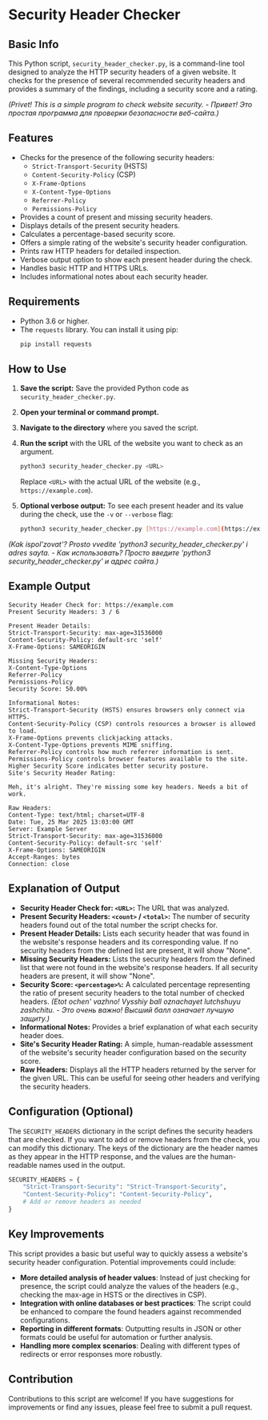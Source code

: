 # Security Header Checker

## Basic Info

This Python script, `security_header_checker.py`, is a command-line tool designed to analyze the HTTP security headers of a given website. It checks for the presence of several recommended security headers and provides a summary of the findings, including a security score and a rating.

*(Privet! This is a simple program to check website security. - Привет! Это простая программа для проверки безопасности веб-сайта.)*

## Features

* Checks for the presence of the following security headers:
    * `Strict-Transport-Security` (HSTS)
    * `Content-Security-Policy` (CSP)
    * `X-Frame-Options`
    * `X-Content-Type-Options`
    * `Referrer-Policy`
    * `Permissions-Policy`
* Provides a count of present and missing security headers.
* Displays details of the present security headers.
* Calculates a percentage-based security score.
* Offers a simple rating of the website's security header configuration.
* Prints raw HTTP headers for detailed inspection.
* Verbose output option to show each present header during the check.
* Handles basic HTTP and HTTPS URLs.
* Includes informational notes about each security header.

## Requirements

* Python 3.6 or higher.
* The `requests` library. You can install it using pip:
    ```bash
    pip install requests
    ```

## How to Use

1.  **Save the script:** Save the provided Python code as `security_header_checker.py`.
2.  **Open your terminal or command prompt.**
3.  **Navigate to the directory** where you saved the script.
4.  **Run the script** with the URL of the website you want to check as an argument.

    ```bash
    python3 security_header_checker.py <URL>
    ```

    Replace `<URL>` with the actual URL of the website (e.g., `https://example.com`).

5.  **Optional verbose output:** To see each present header and its value during the check, use the `-v` or `--verbose` flag:

    ```bash
    python3 security_header_checker.py [https://example.com](https://example.com) -v
    ```

*(Kak ispol'zovat'? Prosto vvedite 'python3 security_header_checker.py' i adres sayta. - Как использовать? Просто введите 'python3 security_header_checker.py' и адрес сайта.)*

## Example Output
```
Security Header Check for: https://example.com
Present Security Headers: 3 / 6

Present Header Details:
Strict-Transport-Security: max-age=31536000
Content-Security-Policy: default-src 'self'
X-Frame-Options: SAMEORIGIN

Missing Security Headers:
X-Content-Type-Options
Referrer-Policy
Permissions-Policy
Security Score: 50.00%

Informational Notes:
Strict-Transport-Security (HSTS) ensures browsers only connect via HTTPS.
Content-Security-Policy (CSP) controls resources a browser is allowed to load.
X-Frame-Options prevents clickjacking attacks.
X-Content-Type-Options prevents MIME sniffing.
Referrer-Policy controls how much referrer information is sent.
Permissions-Policy controls browser features available to the site.
Higher Security Score indicates better security posture.
Site's Security Header Rating:

Meh, it's alright. They're missing some key headers. Needs a bit of work.

Raw Headers:
Content-Type: text/html; charset=UTF-8
Date: Tue, 25 Mar 2025 13:03:00 GMT
Server: Example Server
Strict-Transport-Security: max-age=31536000
Content-Security-Policy: default-src 'self'
X-Frame-Options: SAMEORIGIN
Accept-Ranges: bytes
Connection: close
```

## Explanation of Output

* **Security Header Check for: `<URL>`:** The URL that was analyzed.
* **Present Security Headers: `<count>` / `<total>`:** The number of security headers found out of the total number the script checks for.
* **Present Header Details:** Lists each security header that was found in the website's response headers and its corresponding value. If no security headers from the defined list are present, it will show "None".
* **Missing Security Headers:** Lists the security headers from the defined list that were not found in the website's response headers. If all security headers are present, it will show "None".
* **Security Score: `<percentage>%`:** A calculated percentage representing the ratio of present security headers to the total number of checked headers. *(Etot ochen' vazhno! Vysshiy ball oznachayet lutchshuyu zashchitu. - Это очень важно! Высший балл означает лучшую защиту.)*
* **Informational Notes:** Provides a brief explanation of what each security header does.
* **Site's Security Header Rating:** A simple, human-readable assessment of the website's security header configuration based on the security score.
* **Raw Headers:** Displays all the HTTP headers returned by the server for the given URL. This can be useful for seeing other headers and verifying the security headers.

## Configuration (Optional)

The `SECURITY_HEADERS` dictionary in the script defines the security headers that are checked. If you want to add or remove headers from the check, you can modify this dictionary. The keys of the dictionary are the header names as they appear in the HTTP response, and the values are the human-readable names used in the output.

```python
SECURITY_HEADERS = {
    "Strict-Transport-Security": "Strict-Transport-Security",
    "Content-Security-Policy": "Content-Security-Policy",
    # Add or remove headers as needed
}
```

## Key Improvements

This script provides a basic but useful way to quickly assess a website's security header configuration. Potential improvements could include:
- **More detailed analysis of header values**: Instead of just checking for presence, the script could analyze the values of the headers (e.g., checking the max-age in HSTS or the directives in CSP).
- **Integration with online databases or best practices**: The script could be enhanced to compare the found headers against recommended configurations.
- **Reporting in different formats**: Outputting results in JSON or other formats could be useful for automation or further analysis.
- **Handling more complex scenarios**: Dealing with different types of redirects or error responses more robustly.

## Contribution

Contributions to this script are welcome! If you have suggestions for improvements or find any issues, please feel free to submit a pull request.
